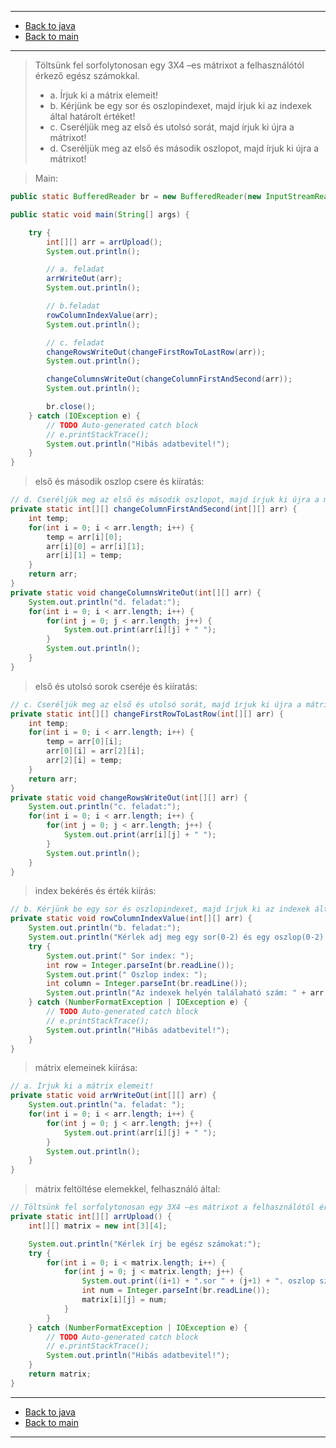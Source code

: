 
---

- [Back to java](../../java.md)
- [Back to main](../../../../README.md)

---

> Töltsünk fel sorfolytonosan egy 3X4 –es mátrixot a felhasználótól érkező egész számokkal.
> - a. Írjuk ki a mátrix elemeit!
> - b. Kérjünk be egy sor és oszlopindexet, majd írjuk ki az indexek által határolt értéket!
> - c. Cseréljük meg az első és utolsó sorát, majd írjuk ki újra a mátrixot!
> - d. Cseréljük meg az első és második oszlopot, majd írjuk ki újra a mátrixot!

> Main:

```java
public static BufferedReader br = new BufferedReader(new InputStreamReader(System.in));

public static void main(String[] args) {

	try {
		int[][] arr = arrUpload();
		System.out.println();

		// a. feladat
		arrWriteOut(arr);
		System.out.println();

		// b.feladat
		rowColumnIndexValue(arr);
		System.out.println();

		// c. feladat
		changeRowsWriteOut(changeFirstRowToLastRow(arr));
		System.out.println();

		changeColumnsWriteOut(changeColumnFirstAndSecond(arr));
		System.out.println();

		br.close();
	} catch (IOException e) {
		// TODO Auto-generated catch block
		// e.printStackTrace();
		System.out.println("Hibás adatbevitel!");
	}
}
```

> első és második oszlop csere és kiíratás:

```java
// d. Cseréljük meg az első és második oszlopot, majd írjuk ki újra a mátrixot!
private static int[][] changeColumnFirstAndSecond(int[][] arr) {
	int temp;
	for(int i = 0; i < arr.length; i++) {
		temp = arr[i][0];
		arr[i][0] = arr[i][1];
		arr[i][1] = temp;
	}
	return arr;
}
private static void changeColumnsWriteOut(int[][] arr) {
	System.out.println("d. feladat:");
	for(int i = 0; i < arr.length; i++) {
		for(int j = 0; j < arr.length; j++) {
			System.out.print(arr[i][j] + " ");
		}
		System.out.println();
	}
}
```

> első és utolsó sorok cseréje és kiíratás:

```java
// c. Cseréljük meg az első és utolsó sorát, majd írjuk ki újra a mátrixot!
private static int[][] changeFirstRowToLastRow(int[][] arr) {
	int temp;
	for(int i = 0; i < arr.length; i++) {
		temp = arr[0][i];
		arr[0][i] = arr[2][i];
		arr[2][i] = temp;
	}
	return arr;
}
private static void changeRowsWriteOut(int[][] arr) {
	System.out.println("c. feladat:");
	for(int i = 0; i < arr.length; i++) {
		for(int j = 0; j < arr.length; j++) {
			System.out.print(arr[i][j] + " ");
		}
		System.out.println();
	}
}
```

> index bekérés és érték kiírás:

```java
// b. Kérjünk be egy sor és oszlopindexet, majd írjuk ki az indexek által határolt értéket!
private static void rowColumnIndexValue(int[][] arr) {
	System.out.println("b. feladat:");
	System.out.println("Kérlek adj meg egy sor(0-2) és egy oszlop(0-2) indexet:");
	try {
		System.out.print(" Sor index: ");
		int row = Integer.parseInt(br.readLine());
		System.out.print(" Oszlop index: ");
		int column = Integer.parseInt(br.readLine());
		System.out.println("Az indexek helyén találaható szám: " + arr[row][column]);
	} catch (NumberFormatException | IOException e) {
		// TODO Auto-generated catch block
		// e.printStackTrace();
		System.out.println("Hibás adatbevitel!");
	}
}
```

> mátrix elemeinek kiírása:

```java
// a. Írjuk ki a mátrix elemeit!
private static void arrWriteOut(int[][] arr) {
	System.out.println("a. feladat: ");
	for(int i = 0; i < arr.length; i++) {
		for(int j = 0; j < arr.length; j++) {
			System.out.print(arr[i][j] + " ");
		}
		System.out.println();
	}
}
```

> mátrix feltöltése elemekkel, felhasználó által:

```java
// Töltsünk fel sorfolytonosan egy 3X4 –es mátrixot a felhasználótól érkező egész számokkal.
private static int[][] arrUpload() {
	int[][] matrix = new int[3][4];

	System.out.println("Kérlek írj be egész számokat:");
	try {
		for(int i = 0; i < matrix.length; i++) {
			for(int j = 0; j < matrix.length; j++) {
				System.out.print((i+1) + ".sor " + (j+1) + ". oszlop száma: ");
				int num = Integer.parseInt(br.readLine());
				matrix[i][j] = num;
			}
		}
	} catch (NumberFormatException | IOException e) {
		// TODO Auto-generated catch block
		// e.printStackTrace();
		System.out.println("Hibás adatbevitel!");
	}
	return matrix;
}
```

---

- [Back to java](../../java.md)
- [Back to main](../../../../README.md)

---
